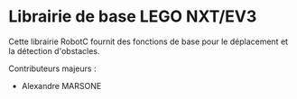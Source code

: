 Librairie de base LEGO NXT/EV3
==============================

Cette librairie RobotC fournit des fonctions de base pour le déplacement et la détection d'obstacles.

Contributeurs majeurs :
 - Alexandre MARSONE
